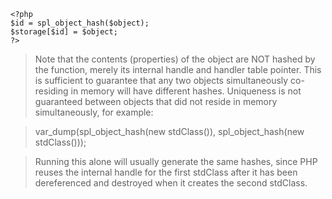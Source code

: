 

````
<?php
$id = spl_object_hash($object);
$storage[$id] = $object;
?>
````

>Note that the contents (properties) of the object are NOT hashed by the function, merely its internal handle and handler table pointer. This is sufficient to guarantee that any two objects simultaneously co-residing in memory will have different hashes. Uniqueness is not guaranteed between objects that did not reside in memory simultaneously, for example:
 
 >var_dump(spl_object_hash(new stdClass()), spl_object_hash(new stdClass()));
 
 >Running this alone will usually generate the same hashes, since PHP reuses the internal handle for the first stdClass after it has been dereferenced and destroyed when it creates the second stdClass.
